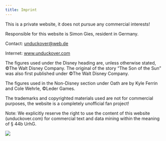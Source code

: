 ```yaml
---
title: Imprint
---
```

This is a private website, it does not pursue any commercial interests!

Responsible for this website is Simon Gies, resident in Germany.

Contact: unduckover@web.de

Internet: www.unduckover.com

The figures used under the Disney heading are, unless otherwise stated, ©The Walt Disney Company. The original of the story “The Son of the Sun” was also first published under ©The Walt Disney Company.

The figures used in the Non-Disney section under Oath are by Kyle Ferrin and Cole Wehrle, ©Leder Games.

The trademarks and copyrighted materials used are not for commercial purposes, the website is a completely unofficial fan project!

Note: We explicitly reserve the right to use the content of this website (unduckover.com) for commercial text and data mining within the meaning of § 44b UrhG.

![](/images/logo_unduckover.png)
